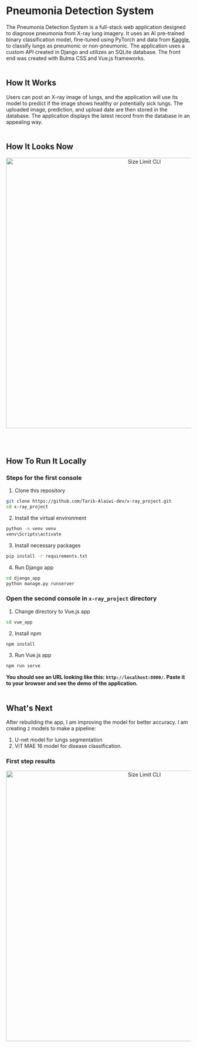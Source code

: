# Pneumonia Detection System
The Pneumonia Detection System is a full-stack web application designed to diagnose pneumonia from X-ray lung imagery. It uses an AI pre-trained binary classification model, fine-tuned using PyTorch and data from [Kaggle](https://www.kaggle.com/datasets/tolgadincer/labeled-chest-xray-images), to classify lungs as pneumonic or non-pneumonic. The application uses a custom API created in Django and utilizes an SQLite database. The front end was created with Bulma CSS and Vue.js frameworks. <br><br>

## How It Works
Users can post an X-ray image of lungs, and the application will use its model to predict if the image shows healthy or potentially sick lungs. The uploaded image, prediction, and upload date are then stored in the database. The application displays the latest record from the database in an appealing way. <br><br>

## How It Looks Now
<p align="center">
  <img src="https://tarik-alaiwi-dev.github.io/resources/projects/pds.PNG" alt="Size Limit CLI" width="738">
</p>
<br><br>

## How To Run It Locally
### Steps for the first console
1. Clone this repository
```bash
git clone https://github.com/Tarik-Alaiwi-dev/x-ray_project.git
cd x-ray_project
```
2. Install the virtual environment
```bash
python -m venv venv
venv\Scripts\activate
```
3. Install necessary packages
```bash
pip install -r requirements.txt
```
4. Run Django app
```bash
cd django_app
python manage.py runserver
```
### Open the second console in `x-ray_project` directory
1. Change directory to Vue.js app
```bash
cd vue_app
```
2.  Install npm
```bash
npm install
```
3. Run Vue.js app
```bash
npm run serve
```
**You should see an URL looking like this: `http://localhost:8000/`. Paste it to your browser and see the demo of the application.**
<br><br>

## What's Next
After rebuilding the app, I am improving the model for better accuracy. I am creating `2` models to make a pipeline:
1) U-net model for lungs segmentation
2) ViT MAE 16 model for disease classification.

### First step results
<p align="center">
  <img src="" alt="Size Limit CLI" width="738">
</p>
